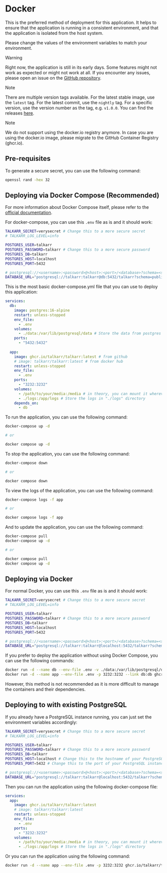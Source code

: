 # Docker

This is the preferred method of deployment for this application. It helps to ensure that the application is running in a consistent environment, and that the application is isolated from the host system.

Please change the values of the environment variables to match your environment.

> [!WARNING]
> Right now, the application is still in its early days. Some features might not work as expected or might not work at all.
> If you encounter any issues, please open an issue on the [GitHub repository](https://github.com/talkarr/talkarr/issues).

> [!NOTE]
> There are multiple version tags available. For the latest stable image, use the `latest` tag.
> For the latest commit, use the `nightly` tag.
> For a specific version, use the version number as the tag, e.g. `v1.0.0`. You can find the releases [here](https://github.com/talkarr/talkarr/releases).

> [!NOTE]
> We do not support using the docker.io registry anymore.
> In case you are using the docker.io image, please migrate to the GitHub Container Registry (ghcr.io).

## Pre-requisites

To generate a secure secret, you can use the following command:

```bash
openssl rand -hex 32
```

## Deploying via Docker Compose (Recommended)

For more information about Docker Compose itself, please refer to the [official documentation](https://docs.docker.com/compose/).

For docker-compose, you can use this `.env` file as is and it should work:

```bash
TALKARR_SECRET=verysecret # Change this to a more secure secret
# TALKARR_LOG_LEVEL=info

POSTGRES_USER=talkarr
POSTGRES_PASSWORD=talkarr # Change this to a more secure password
POSTGRES_DB=talkarr
POSTGRES_HOST=localhost
POSTGRES_PORT=5432

# postgresql://<username>:<password>@<host>:<port>/<database>?schema=<schema>
DATABASE_URL="postgresql://talkarr:talkarr@db:5432/talkarr?schema=public"
```

This is the most basic docker-compose.yml file that you can use to deploy this application:

```yaml
services:
  db:
    image: postgres:16-alpine
    restart: unless-stopped
    env_file:
      - .env
    volumes:
      - ./data:/var/lib/postgresql/data # Store the data from postgres in "./data" directory
    ports:
      - "5432:5432"
  
  app:
    image: ghcr.io/talkarr/talkarr:latest # from github
    # image: talkarr/talkarr:latest # from docker hub
    restart: unless-stopped
    env_file:
      - .env
    ports:
      - "3232:3232"
    volumes:
      - /path/to/your/media:/media # in theory, you can mount it wherever you like
      - ./logs:/app/logs # Store the logs in "./logs" directory
    depends_on:
      - db
```

To run the application, you can use the following command:

```bash
docker-compose up -d

# or

docker compose up -d
```

To stop the application, you can use the following command:

```bash
docker-compose down

# or

docker compose down
```

To view the logs of the application, you can use the following command:

```bash
docker-compose logs -f app

# or

docker compose logs -f app
```

And to update the application, you can use the following command:

```bash
docker-compose pull
docker-compose up -d

# or

docker compose pull
docker compose up -d
```

## Deploying via Docker

For normal Docker, you can use this `.env` file as is and it should work:

```bash
TALKARR_SECRET=verysecret # Change this to a more secure secret
# TALKARR_LOG_LEVEL=info

POSTGRES_USER=talkarr
POSTGRES_PASSWORD=talkarr # Change this to a more secure password
POSTGRES_DB=talkarr
POSTGRES_HOST=localhost
POSTGRES_PORT=5432

# postgresql://<username>:<password>@<host>:<port>/<database>?schema=<schema>
DATABASE_URL="postgresql://talkarr:talkarr@localhost:5432/talkarr?schema=public"
```

If you prefer to deploy the application without using Docker Compose, you can use the following commands:

```bash
docker run -d --name db --env-file .env -v ./data:/var/lib/postgresql/data -p 5432:5432 postgres:16-alpine
docker run -d --name app --env-file .env -p 3232:3232 --link db:db ghcr.io/talkarr/talkarr:latest
```

However, this method is not recommended as it is more difficult to manage the containers and their dependencies.

## Deploying to with existing PostgreSQL

If you already have a PostgreSQL instance running, you can just set the environment variables accordingly:

```bash
TALKARR_SECRET=verysecret # Change this to a more secure secret
# TALKARR_LOG_LEVEL=info

POSTGRES_USER=talkarr
POSTGRES_PASSWORD=talkarr # Change this to a more secure password
POSTGRES_DB=talkarr
POSTGRES_HOST=localhost # Change this to the hostname of your PostgreSQL instance
POSTGRES_PORT=5432 # Change this to the port of your PostgreSQL instance

# postgresql://<username>:<password>@<host>:<port>/<database>?schema=<schema>
DATABASE_URL="postgresql://talkarr:talkarr@localhost:5432/talkarr?schema=public"
```

Then you can run the application using the following docker-compose file:

```yaml
services:
  app:
    image: ghcr.io/talkarr/talkarr:latest
    # image: talkarr/talkarr:latest
    restart: unless-stopped
    env_file:
      - .env
    ports:
      - "3232:3232"
    volumes:
      - /path/to/your/media:/media # in theory, you can mount it wherever you like
      - ./logs:/app/logs # Store the logs in "./logs" directory
```

Or you can run the application using the following command:

```bash
docker run -d --name app --env-file .env -p 3232:3232 ghcr.io/talkarr/talkarr:latest
```
